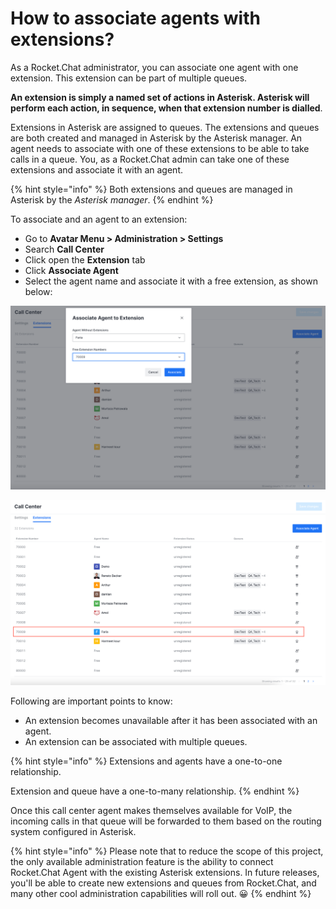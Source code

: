# How to associate agents with extensions?

As a Rocket.Chat administrator, you can associate one agent with one extension. This extension can be part of multiple queues.

**An extension is simply a named set of actions in Asterisk. Asterisk will perform each action, in sequence, when that extension number is dialled**.&#x20;

Extensions in Asterisk are assigned to queues. The extensions and queues are both created and managed in Asterisk by the Asterisk manager. An agent needs to associate with one of these extensions to be able to take calls in a queue. You, as a Rocket.Chat admin can take one of these extensions and associate it with an agent.

{% hint style="info" %}
Both extensions and queues are managed in Asterisk by the _Asterisk manager_.
{% endhint %}

To associate and an agent to an extension:

* Go to **Avatar Menu > Administration > Settings**&#x20;
* Search **Call Center**
* Click open the **Extension** tab&#x20;
* Click **Associate Agent**
* Select the agent name and associate it with a free extension, as shown below:

![Agent to extension association](<../../../.gitbook/assets/image (654) (1) (1).png>)

![Agent associated with the extension](<../../../.gitbook/assets/image (655) (1).png>)

Following are important points to know:

* An extension becomes unavailable after it has been associated with an agent.&#x20;
* An extension can be associated with multiple queues.&#x20;

{% hint style="info" %}
Extensions and agents have a one-to-one relationship.

Extension and queue have a one-to-many relationship.
{% endhint %}

Once this call center agent makes themselves available for VoIP, the incoming calls in that queue will be forwarded to them based on the routing system configured in Asterisk.

{% hint style="info" %}
Please note that to reduce the scope of this project, the only available administration feature is the ability to connect Rocket.Chat Agent with the existing Asterisk extensions. In future releases, you'll be able to create new extensions and queues from Rocket.Chat, and many other cool administration capabilities will roll out. 😀
{% endhint %}
